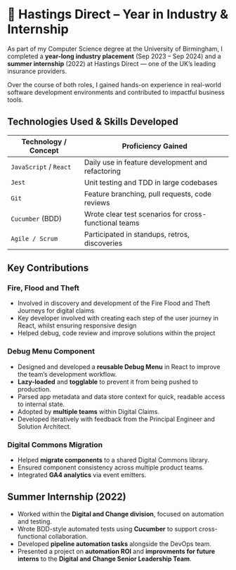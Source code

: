 # 🏢 Hastings Direct – Year in Industry & Internship

As part of my Computer Science degree at the University of Birmingham, I completed a **year-long industry placement** (Sep 2023 – Sep 2024) and a **summer internship** (2022) at Hastings Direct — one of the UK’s leading insurance providers.

Over the course of both roles, I gained hands-on experience in real-world software development environments and contributed to impactful business tools.

## Technologies Used & Skills Developed

| Technology / Concept       | Proficiency Gained                              |
|----------------------------|--------------------------------------------------|
| `JavaScript` / `React`     | Daily use in feature development and refactoring |
| `Jest`                     | Unit testing and TDD in large codebases          |
| `Git`                      | Feature branching, pull requests, code reviews   |
| `Cucumber` (BDD)           | Wrote clear test scenarios for cross-functional teams |
| `Agile / Scrum`            | Participated in standups, retros, discoveries    |

## Key Contributions
### Fire, Flood and Theft
- Involved in discovery and development of the Fire Flood and Theft Journeys for digital claims
- Key developer involved with creating each step of the user journey in React, whilst ensuring responsive design
- Helped debug, code review and improve solutions within the project

### Debug Menu Component

- Designed and developed a **reusable Debug Menu** in React to improve the team’s development workflow.
- **Lazy-loaded** and **togglable** to prevent it from being pushed to production.
- Parsed app metadata and data store context for quick, readable access to internal state.
- Adopted by **multiple teams** within Digital Claims.
- Developed iteratively with feedback from the Principal Engineer and Solution Architect.

### Digital Commons Migration

- Helped **migrate components** to a shared Digital Commons library.
- Ensured component consistency across multiple product teams.
- Integrated **GA4 analytics** via event emitters.

## Summer Internship (2022)

- Worked within the **Digital and Change division**, focused on automation and testing.
- Wrote BDD-style automated tests using **Cucumber** to support cross-functional collaboration.
- Developed **pipeline automation tasks** alongside the DevOps team.
- Presented a project on **automation ROI** and **improvments for future interns** to the **Digital and Change Senior Leadership Team**.


